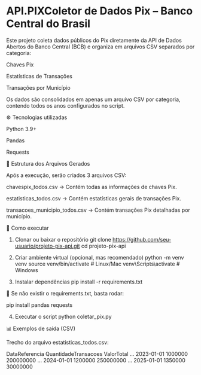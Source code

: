 # API.PIXColetor de Dados Pix – Banco Central do Brasil

Este projeto coleta dados públicos do Pix diretamente da API de Dados Abertos do Banco Central (BCB) e organiza em arquivos CSV separados por categoria:

Chaves Pix

Estatísticas de Transações

Transações por Município

Os dados são consolidados em apenas um arquivo CSV por categoria, contendo todos os anos configurados no script.

⚙️ Tecnologias utilizadas

Python 3.9+

Pandas

Requests

📂 Estrutura dos Arquivos Gerados

Após a execução, serão criados 3 arquivos CSV:

chavespix_todos.csv → Contém todas as informações de chaves Pix.

estatisticas_todos.csv → Contém estatísticas gerais de transações Pix.

transacoes_municipio_todos.csv → Contém transações Pix detalhadas por município.

🚀 Como executar
1. Clonar ou baixar o repositório
git clone https://github.com/seu-usuario/projeto-pix-api.git
cd projeto-pix-api

2. Criar ambiente virtual (opcional, mas recomendado)
python -m venv venv
source venv/bin/activate   # Linux/Mac
venv\Scripts\activate      # Windows

3. Instalar dependências
pip install -r requirements.txt


📌 Se não existir o requirements.txt, basta rodar:

pip install pandas requests

4. Executar o script
python coletar_pix.py

📊 Exemplos de saída (CSV)

Trecho do arquivo estatisticas_todos.csv:

DataReferencia	QuantidadeTransacoes	ValorTotal	...
2023-01-01	1000000	200000000	...
2024-01-01	1200000	250000000	...
2025-01-01	1350000	30000000

